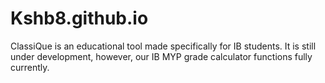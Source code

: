 # Kshb8.github.io
ClassiQue is an educational tool made specifically for IB students. 
It is still under development, however, our IB MYP grade calculator functions fully currently.
